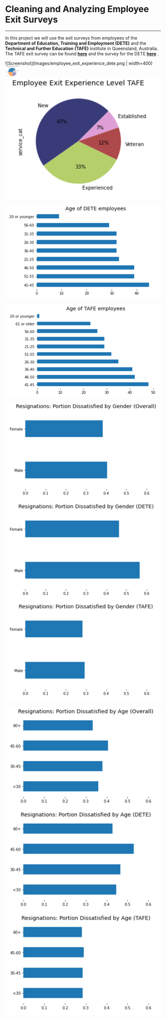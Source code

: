 # Cleaning and Analyzing Employee Exit Surveys

---

In this project we will use the exit surveys from employees of the <b>Department of Education, Training and Employment (DETE)</b> and the <b>Technical and Further Education (TAFE)</b> institute in Queensland, Australia. The TAFE exit survey can be found __[here](https://data.gov.au/dataset/ds-qld-89970a3b-182b-41ea-aea2-6f9f17b5907e/details?q=exit%20survey)__ and the survey for the DETE __[here](https://data.gov.au/dataset/ds-qld-fe96ff30-d157-4a81-851d-215f2a0fe26d/details?q=exit%20survey)__ .

![Screenshot](Images/employee_exit_experience_dete.png | width=400)
<img src="https://github.com/Treyeth/Projects/blob/master/EDA_Employee_Exit_Surveys/Images/employee_exit_experience_dete.png" width="48">
![Screenshot](Images/employee_exit_experience_tafe.png)

![Screenshot](Images/age_employees_dete.png)

![Screenshot](Images/age_employees_tafe.png)

![Screenshot](Images/resignations_by_gender_dissatisfaction.png)

![Screenshot](Images/resignations_by_age_dissatisfaction.png)
